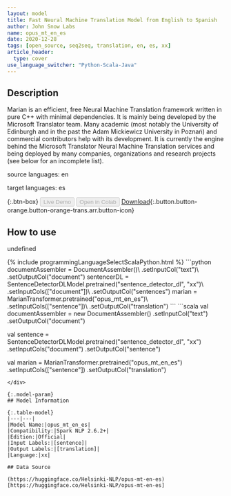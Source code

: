 ```yaml
---
layout: model
title: Fast Neural Machine Translation Model from English to Spanish
author: John Snow Labs
name: opus_mt_en_es
date: 2020-12-28
tags: [open_source, seq2seq, translation, en, es, xx]
article_header:
  type: cover
use_language_switcher: "Python-Scala-Java"
---
```


## Description

Marian is an efficient, free Neural Machine Translation framework written in pure C++ with minimal dependencies. It is mainly being developed by the Microsoft Translator team. Many academic (most notably the University of Edinburgh and in the past the Adam Mickiewicz University in Poznań) and commercial contributors help with its development.
It is currently the engine behind the Microsoft Translator Neural Machine Translation services and being deployed by many companies, organizations and research projects (see below for an incomplete list).

source languages: en

target languages: es

{:.btn-box}
<button class="button button-orange" disabled>Live Demo</button>
<button class="button button-orange" disabled>Open in Colab</button>
[Download](https://s3.amazonaws.com/auxdata.johnsnowlabs.com/public/models/opus_mt_en_es_xx_2.6.2_2.4_1609159342652.zip){:.button.button-orange.button-orange-trans.arr.button-icon}

## How to use

undefined

<div class="tabs-box" markdown="1">
{% include programmingLanguageSelectScalaPython.html %}
```python
documentAssembler = DocumentAssembler()\ 
 .setInputCol("text")\ 
 .setOutputCol("document")
 sentencerDL = SentenceDetectorDLModel.pretrained("sentence_detector_dl", "xx")\ 
 .setInputCols(["document"])\ 
 .setOutputCol("sentences")
 marian = MarianTransformer.pretrained("opus_mt_en_es")\ 
 .setInputCols(["sentence"])\ 
 .setOutputCol("translation")
```
```scala
val documentAssembler = new DocumentAssembler()
      .setInputCol("text")
      .setOutputCol("document")
      
val sentence = SentenceDetectorDLModel.pretrained("sentence_detector_dl", "xx")
      .setInputCols("document")
      .setOutputCol("sentence")
      
val marian = MarianTransformer.pretrained("opus_mt_en_es")
    .setInputCols(["sentence"])
    .setOutputCol("translation")
```
</div>

{:.model-param}
## Model Information

{:.table-model}
|---|---|
|Model Name:|opus_mt_en_es|
|Compatibility:|Spark NLP 2.6.2+|
|Edition:|Official|
|Input Labels:|[sentence]|
|Output Labels:|[translation]|
|Language:|xx|

## Data Source

(https://huggingface.co/Helsinki-NLP/opus-mt-en-es)[https://huggingface.co/Helsinki-NLP/opus-mt-en-es]